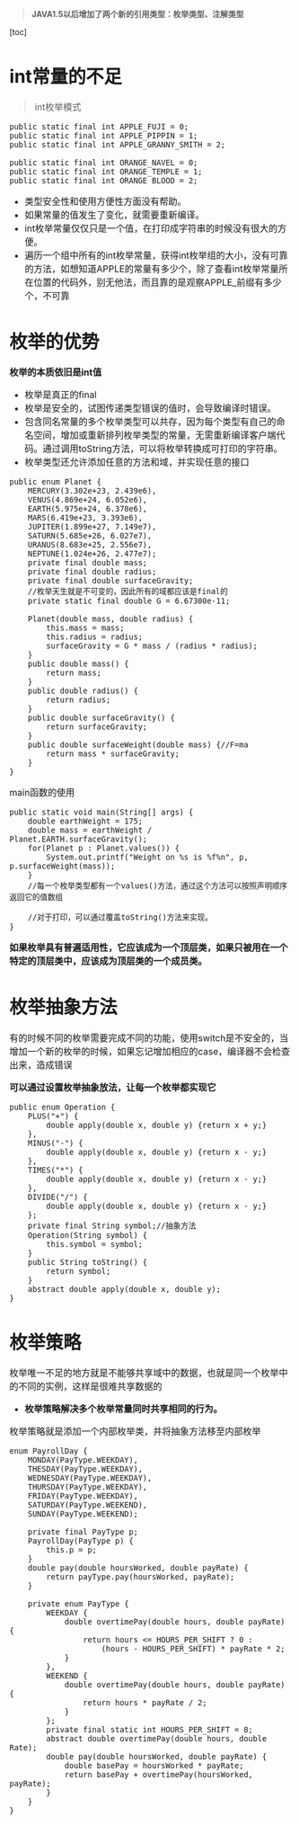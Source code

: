> **JAVA1.5以后增加了两个新的引用类型：枚举类型、注解类型**

[toc]

<font size = "3">

# int常量的不足
> int枚举模式

```
public static final int APPLE_FUJI = 0;
public static final int APPLE_PIPPIN = 1;
public static final int APPLE_GRANNY_SMITH = 2;

public static final int ORANGE_NAVEL = 0;
public static final int ORANGE_TEMPLE = 1;
public static final int ORANGE_BLOOD = 2;
```
- 类型安全性和使用方便性方面没有帮助。
- 如果常量的值发生了变化，就需要重新编译。
- int枚举常量仅仅只是一个值，在打印成字符串的时候没有很大的方便。
- 遍历一个组中所有的int枚举常量，获得int枚举组的大小，没有可靠的方法，如想知道APPLE的常量有多少个，除了查看int枚举常量所在位置的代码外，别无他法，而且靠的是观察APPLE_前缀有多少个，不可靠

# 枚举的优势
**枚举的本质依旧是int值**

- 枚举是真正的final
- 枚举是安全的，试图传递类型错误的值时，会导致编译时错误。
- 包含同名常量的多个枚举类型可以共存，因为每个类型有自己的命名空间，增加或重新排列枚举类型的常量，无需重新编译客户端代码。通过调用toString方法，可以将枚举转换成可打印的字符串。
- 枚举类型还允许添加任意的方法和域，并实现任意的接口
```
public enum Planet {
    MERCURY(3.302e+23, 2.439e6),
    VENUS(4.869e+24, 6.052e6),
    EARTH(5.975e+24, 6.378e6),
    MARS(6.419e+23, 3.393e6),
    JUPITER(1.899e+27, 7.149e7),
    SATURN(5.685e+26, 6.027e7),
    URANUS(8.683e+25, 2.556e7),
    NEPTUNE(1.024e+26, 2.477e7);
    private final double mass;
    private final double radius;
    private final double surfaceGravity;
    //枚举天生就是不可变的，因此所有的域都应该是final的
    private static final double G = 6.67300e-11;

    Planet(double mass, double radius) {
        this.mass = mass;
        this.radius = radius;
        surfaceGravity = G * mass / (radius * radius);
    }
    public double mass() {
        return mass;
    }
    public double radius() {
        return radius;
    }
    public double surfaceGravity() {
        return surfaceGravity;
    }
    public double surfaceWeight(double mass) {//F=ma
        return mass * surfaceGravity;
    }
}
```
main函数的使用
```
public static void main(String[] args) {
    double earthWeight = 175;
    double mass = earthWeight / Planet.EARTH.surfaceGravity();
    for(Planet p : Planet.values()) {
        System.out.printf("Weight on %s is %f%n", p, p.surfaceWeight(mass));
    }
    //每一个枚举类型都有一个values()方法，通过这个方法可以按照声明顺序返回它的值数组
    
    //对于打印，可以通过覆盖toString()方法来实现。
}
```
**如果枚举具有普遍适用性，它应该成为一个顶层类，如果只被用在一个特定的顶层类中，应该成为顶层类的一个成员类。**

# 枚举抽象方法
有的时候不同的枚举需要完成不同的功能，使用switch是不安全的，当增加一个新的枚举的时候，如果忘记增加相应的case，编译器不会检查出来，造成错误

**可以通过设置枚举抽象放法，让每一个枚举都实现它**
```
public enum Operation {
    PLUS("+") {
        double apply(double x, double y) {return x + y;}
    },
    MINUS("-") {
        double apply(double x, double y) {return x - y;}
    },
    TIMES("*") {
        double apply(double x, double y) {return x - y;}
    },
    DIVIDE("/") {
        double apply(double x, double y) {return x - y;}
    };
    private final String symbol;//抽象方法
    Operation(String symbol) {
        this.symbol = symbol;
    }
    public String toString() {
        return symbol;
    }
    abstract double apply(double x, double y);
}
```
# 枚举策略
枚举唯一不足的地方就是不能够共享域中的数据，也就是同一个枚举中的不同的实例，这样是很难共享数据的

- **枚举策略解决多个枚举常量同时共享相同的行为。**

枚举策略就是添加一个内部枚举类，并将抽象方法移至内部枚举
```
enum PayrollDay {
    MONDAY(PayType.WEEKDAY),
    THESDAY(PayType.WEEKDAY),
    WEDNESDAY(PayType.WEEKDAY),
    THURSDAY(PayType.WEEKDAY),
    FRIDAY(PayType.WEEKDAY),
    SATURDAY(PayType.WEEKEND),
    SUNDAY(PayType.WEEKEND);
    
    private final PayType p;
    PayrollDay(PayType p) {
        this.p = p;
    }
    double pay(double hoursWorked, double payRate) {
        return payType.pay(hoursWorked, payRate);
    }

    private enum PayType {
        WEEKDAY {
            double overtimePay(double hours, double payRate) {
                return hours <= HOURS_PER_SHIFT ? 0 :
                    (hours - HOURS_PER_SHIFT) * payRate * 2;
            }
        },
        WEEKEND {
            double overtimePay(double hours, double payRate) {
                return hours * payRate / 2;
            }
        };
        private final static int HOURS_PER_SHIFT = 8;
        abstract double overtimePay(double hours, double Rate);
        double pay(double hoursWorked, double payRate) {
            double basePay = hoursWorked * payRate;
            return basePay + overtimePay(hoursWorked, payRate);
        }
    }
}
```
</font>